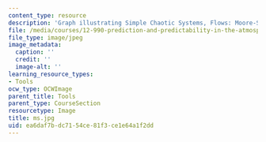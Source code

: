 ```yaml
---
content_type: resource
description: 'Graph illustrating Simple Chaotic Systems, Flows: Moore-Spiegel'
file: /media/courses/12-990-prediction-and-predictability-in-the-atmosphere-and-oceans-spring-2003/ea6daf7bdc7154ce81f3ce1e64a1f2dd_ms.jpg
file_type: image/jpeg
image_metadata:
  caption: ''
  credit: ''
  image-alt: ''
learning_resource_types:
- Tools
ocw_type: OCWImage
parent_title: Tools
parent_type: CourseSection
resourcetype: Image
title: ms.jpg
uid: ea6daf7b-dc71-54ce-81f3-ce1e64a1f2dd
---
```

